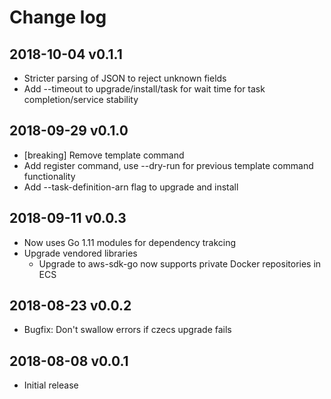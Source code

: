 # Change log

## 2018-10-04 v0.1.1
* Stricter parsing of JSON to reject unknown fields
* Add --timeout to upgrade/install/task for wait time for task completion/service stability

## 2018-09-29 v0.1.0

* [breaking] Remove template command
* Add register command, use --dry-run for previous template command functionality
* Add --task-definition-arn flag to upgrade and install

## 2018-09-11 v0.0.3

* Now uses Go 1.11 modules for dependency trakcing
* Upgrade vendored libraries
  * Upgrade to aws-sdk-go now supports private Docker repositories in ECS

## 2018-08-23 v0.0.2

* Bugfix: Don't swallow errors if czecs upgrade fails

## 2018-08-08 v0.0.1

* Initial release
